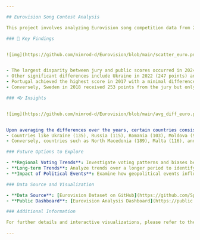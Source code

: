 ```yaml
---

## Eurovision Song Contest Analysis

This project involves analyzing Eurovision song competition data from 2016 to 2024, focusing on jury and public voting scores. The dataset provides insights into the differences between jury and public perceptions across various countries and years.

### 🔑 Key Findings


![img](https://github.com/nimrod-d/Eurovision/blob/main/scatter_euro.png)


- The largest disparity between jury and public scores occurred in 2024, where Israel experienced a 271-point difference favoring the public vote.
- Other significant differences include Ukraine in 2022 (247 points) and Norway in 2019 (251 points).
- Portugal achieved the highest score in 2017 with a minimal difference of 758 points, setting a historical record.
- Conversely, Sweden in 2018 received 253 points from the jury but only 21 from the public, highlighting a notable disparity in favor of the jury.

### 👓 Insights


![img](https://github.com/nimrod-d/Eurovision/blob/main/avg_diff_euro.png)


Upon averaging the differences over the years, certain countries consistently lean towards higher public or jury scores:
- Countries like Ukraine (135), Russia (115), Romania (103), Moldova (93), and Poland (90) tend to receive higher public scores.
- Conversely, countries such as North Macedonia (189), Malta (116), and Australia (105) typically score higher with the jury.

### Future Options to Explore

- **Regional Voting Trends**: Investigate voting patterns and biases between different regions within Eurovision, exploring alliances and voting blocs.
- **Long-term Trends**: Analyze trends over a longer period to identify evolving voting patterns and any shifts in jury and public preferences.
- **Impact of Political Events**: Examine how geopolitical events influence voting behaviors and scores over time.

### Data Source and Visualization

- **Data Source**: [Eurovision Dataset on GitHub](https://github.com/Spijkervet/eurovision-dataset)
- **Public Dashboard**: [Eurovision Analysis Dashboard](https://public.tableau.com/views/eurovision_analysis/Dashboard1?:language=en-US&:sid=&:display_count=n&:origin=viz_share_link)

### Additional Information

For further details and interactive visualizations, please refer to the [Public Tableau](https://public.tableau.com/views/eurovision_analysis/Dashboard1?:language=en-US&:sid=&:display_count=n&:origin=viz_share_link).

---
```

